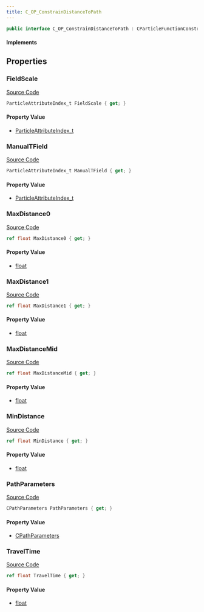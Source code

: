 ```yaml
---
title: C_OP_ConstrainDistanceToPath
---
```


```csharp
public interface C_OP_ConstrainDistanceToPath : CParticleFunctionConstraint, CParticleFunction, ISchemaClass<CParticleFunction>, ISchemaClass<CParticleFunctionConstraint>, ISchemaClass<C_OP_ConstrainDistanceToPath>, ISchemaField, ISchemaClass, INativeHandle
```

#### Implements

## Properties

### FieldScale

[Source Code](https://github.com/swiftly-solution/swiftlys2/blob/beta/managed/src/SwiftlyS2.Generated/Schemas/Interfaces/C_OP_ConstrainDistanceToPath.cs#L28)

```csharp
ParticleAttributeIndex_t FieldScale { get; }
```

#### Property Value

- [ParticleAttributeIndex_t](/docs/api/shared/schemadefinitions/particleattributeindex_t)

### ManualTField

[Source Code](https://github.com/swiftly-solution/swiftlys2/blob/beta/managed/src/SwiftlyS2.Generated/Schemas/Interfaces/C_OP_ConstrainDistanceToPath.cs#L30)

```csharp
ParticleAttributeIndex_t ManualTField { get; }
```

#### Property Value

- [ParticleAttributeIndex_t](/docs/api/shared/schemadefinitions/particleattributeindex_t)

### MaxDistance0

[Source Code](https://github.com/swiftly-solution/swiftlys2/blob/beta/managed/src/SwiftlyS2.Generated/Schemas/Interfaces/C_OP_ConstrainDistanceToPath.cs#L18)

```csharp
ref float MaxDistance0 { get; }
```

#### Property Value

- [float](https://learn.microsoft.com/dotnet/api/system.single)

### MaxDistance1

[Source Code](https://github.com/swiftly-solution/swiftlys2/blob/beta/managed/src/SwiftlyS2.Generated/Schemas/Interfaces/C_OP_ConstrainDistanceToPath.cs#L22)

```csharp
ref float MaxDistance1 { get; }
```

#### Property Value

- [float](https://learn.microsoft.com/dotnet/api/system.single)

### MaxDistanceMid

[Source Code](https://github.com/swiftly-solution/swiftlys2/blob/beta/managed/src/SwiftlyS2.Generated/Schemas/Interfaces/C_OP_ConstrainDistanceToPath.cs#L20)

```csharp
ref float MaxDistanceMid { get; }
```

#### Property Value

- [float](https://learn.microsoft.com/dotnet/api/system.single)

### MinDistance

[Source Code](https://github.com/swiftly-solution/swiftlys2/blob/beta/managed/src/SwiftlyS2.Generated/Schemas/Interfaces/C_OP_ConstrainDistanceToPath.cs#L16)

```csharp
ref float MinDistance { get; }
```

#### Property Value

- [float](https://learn.microsoft.com/dotnet/api/system.single)

### PathParameters

[Source Code](https://github.com/swiftly-solution/swiftlys2/blob/beta/managed/src/SwiftlyS2.Generated/Schemas/Interfaces/C_OP_ConstrainDistanceToPath.cs#L24)

```csharp
CPathParameters PathParameters { get; }
```

#### Property Value

- [CPathParameters](/docs/api/shared/schemadefinitions/cpathparameters)

### TravelTime

[Source Code](https://github.com/swiftly-solution/swiftlys2/blob/beta/managed/src/SwiftlyS2.Generated/Schemas/Interfaces/C_OP_ConstrainDistanceToPath.cs#L26)

```csharp
ref float TravelTime { get; }
```

#### Property Value

- [float](https://learn.microsoft.com/dotnet/api/system.single)

